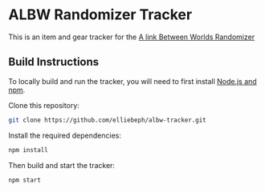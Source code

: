 # ALBW Randomizer Tracker

This is an item and gear tracker for the [A link Between Worlds Randomizer](https://gitlab.com/marsolk/albw-randomizer-cli)

## Build Instructions
To locally build and run the tracker, you will need to first install [Node.js and npm](https://www.npmjs.com/get-npm).

Clone this repository:
```bash
git clone https://github.com/elliebeph/albw-tracker.git
```

Install the required dependencies:
```bash
npm install
```

Then build and start the tracker:
```bash
npm start
```
